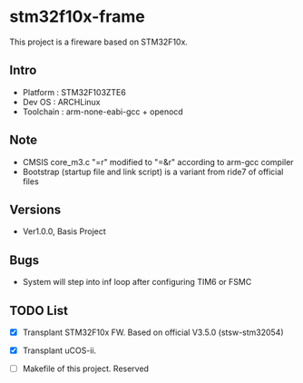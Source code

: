 # stm32f10x-frame
This project is a fireware based on STM32F10x.

## Intro
  * Platform   : STM32F103ZTE6
  * Dev OS     : ARCHLinux
  * Toolchain  : arm-none-eabi-gcc + openocd

## Note
  - CMSIS core_m3.c "=r" modified to "=&r" according to arm-gcc compiler 
  - Bootstrap (startup file and link script) is a variant from ride7 of official files

## Versions
  - Ver1.0.0, Basis Project

## Bugs
  - System will step into inf loop after configuring TIM6 or FSMC

## TODO List
  - [x] Transplant STM32F10x FW. Based on official V3.5.0 (stsw-stm32054)
  - [x] Transplant uCOS-ii.
  - [ ] Makefile of this project. Reserved

